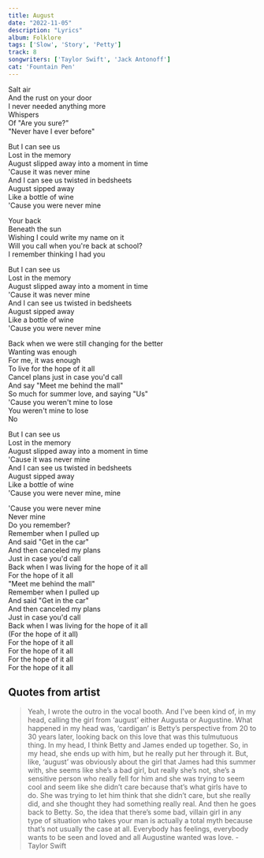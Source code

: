 ```yaml
---
title: August
date: "2022-11-05"
description: "Lyrics"
album: Folklore
tags: ['Slow', 'Story', 'Petty']
track: 8
songwriters: ['Taylor Swift', 'Jack Antonoff']
cat: 'Fountain Pen'
---
```

<p className="verse-one">
Salt air <br />
And the rust on your door <br />
I never needed anything more <br />
Whispers <br />
Of "Are you sure?" <br />
"Never have I ever before" <br />
</p>
<p className="chorus">
But I can see us <br />
Lost in the memory <br />
August slipped away into a moment in time <br />
'Cause it was never mine <br />
And I can see us twisted in bedsheets <br />
August sipped away <br />
Like a bottle of wine <br />
'Cause you were never mine <br />
</p>
<p className="verse-two">
Your back <br />
Beneath the sun <br />
Wishing I could write my name on it <br />
Will you call when you're back at school? <br />
I remember thinking I had you <br />
</p>
<p className="chorus">
But I can see us <br />
Lost in the memory <br />
August slipped away into a moment in time <br />
'Cause it was never mine <br />
And I can see us twisted in bedsheets <br />
August sipped away <br />
Like a bottle of wine <br />
'Cause you were never mine <br />
</p>
<p className="bridge">
Back when we were still changing for the better <br />
Wanting was enough <br />
For me, it was enough <br />
To live for the hope of it all <br />
Cancel plans just in case you'd call <br />
And say "Meet me behind the mall" <br />
So much for summer love, and saying "Us" <br />
'Cause you weren't mine to lose <br />
You weren't mine to lose <br />
No <br />
</p>
<p className="chorus">
But I can see us <br />
Lost in the memory <br />
August slipped away into a moment in time <br />
'Cause it was never mine <br />
And I can see us twisted in bedsheets <br />
August sipped away <br />
Like a bottle of wine <br />
'Cause you were never mine, mine <br />
</p>
<p className="outro">
'Cause you were never mine <br />
Never mine <br />
Do you remember? <br />
Remember when I pulled up <br />
And said "Get in the car" <br />
And then canceled my plans <br />
Just in case you'd call <br />
Back when I was living for the hope of it all <br />
For the hope of it all <br />
"Meet me behind the mall" <br />
Remember when I pulled up <br />
And said "Get in the car" <br />
And then canceled my plans <br />
Just in case you'd call <br />
Back when I was living for the hope of it all <br />
(For the hope of it all) <br />
For the hope of it all <br />
For the hope of it all <br />
For the hope of it all <br />
For the hope of it all <br />
</p>

## Quotes from artist
<blockquote>
Yeah, I wrote the outro in the vocal booth. And I’ve been kind of, in my head, calling the girl from ‘august’ either Augusta or Augustine. What happened in my head was, ‘cardigan’ is Betty’s perspective from 20 to 30 years later, looking back on this love that was this tulmutuous thing. In my head, I think Betty and James ended up together. So, in my head, she ends up with him, but he really put her through it. But, like, ‘august’ was obviously about the girl that James had this summer with, she seems like she’s a bad girl, but really she’s not, she’s a sensitive person who really fell for him and she was trying to seem cool and seem like she didn’t care because that’s what girls have to do. She was trying to let him think that she didn’t care, but she really did, and she thought they had something really real. And then he goes back to Betty. So, the idea that there’s some bad, villain girl in any type of situation who takes your man is actually a total myth because that’s not usually the case at all. Everybody has feelings, everybody wants to be seen and loved and all Augustine wanted was love. - Taylor Swift
</blockquote>
